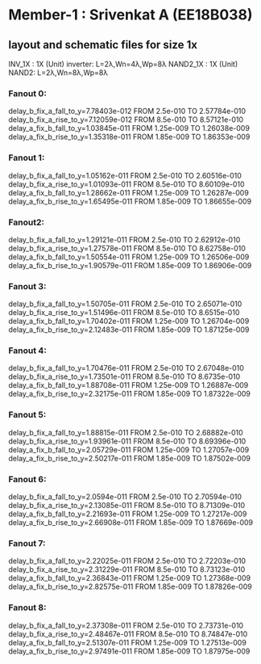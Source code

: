 # Member-1 : Srivenkat A (EE18B038)
## layout and schematic files for size 1x
INV_1X : 1X (Unit) inverter: L=2λ,Wn=4λ,Wp=8λ
NAND2_1X : 1X (Unit) NAND2: L=2λ,Wn=8λ,Wp=8λ 

### Fanout 0:

delay_b_fix_a_fall_to_y=7.78403e-012 FROM 2.5e-010 TO 2.57784e-010  
delay_b_fix_a_rise_to_y=7.12059e-012 FROM 8.5e-010 TO 8.57121e-010  
delay_a_fix_b_fall_to_y=1.03845e-011 FROM 1.25e-009 TO 1.26038e-009  
delay_a_fix_b_rise_to_y=1.35318e-011 FROM 1.85e-009 TO 1.86353e-009  

### Fanout 1:
delay_b_fix_a_fall_to_y=1.05162e-011 FROM 2.5e-010 TO 2.60516e-010  
delay_b_fix_a_rise_to_y=1.01093e-011 FROM 8.5e-010 TO 8.60109e-010  
delay_a_fix_b_fall_to_y=1.28662e-011 FROM 1.25e-009 TO 1.26287e-009  
delay_a_fix_b_rise_to_y=1.65495e-011 FROM 1.85e-009 TO 1.86655e-009  

### Fanout2:
delay_b_fix_a_fall_to_y=1.29121e-011 FROM 2.5e-010 TO 2.62912e-010  
delay_b_fix_a_rise_to_y=1.27578e-011 FROM 8.5e-010 TO 8.62758e-010  
delay_a_fix_b_fall_to_y=1.50554e-011 FROM 1.25e-009 TO 1.26506e-009  
delay_a_fix_b_rise_to_y=1.90579e-011 FROM 1.85e-009 TO 1.86906e-009  

### Fanout 3:
delay_b_fix_a_fall_to_y=1.50705e-011 FROM 2.5e-010 TO 2.65071e-010  
delay_b_fix_a_rise_to_y=1.51496e-011 FROM 8.5e-010 TO 8.6515e-010  
delay_a_fix_b_fall_to_y=1.70402e-011 FROM 1.25e-009 TO 1.26704e-009  
delay_a_fix_b_rise_to_y=2.12483e-011 FROM 1.85e-009 TO 1.87125e-009  

### Fanout 4:
delay_b_fix_a_fall_to_y=1.70476e-011 FROM 2.5e-010 TO 2.67048e-010  
delay_b_fix_a_rise_to_y=1.73501e-011 FROM 8.5e-010 TO 8.6735e-010  
delay_a_fix_b_fall_to_y=1.88708e-011 FROM 1.25e-009 TO 1.26887e-009  
delay_a_fix_b_rise_to_y=2.32175e-011 FROM 1.85e-009 TO 1.87322e-009  

### Fanout 5:
delay_b_fix_a_fall_to_y=1.88815e-011 FROM 2.5e-010 TO 2.68882e-010  
delay_b_fix_a_rise_to_y=1.93961e-011 FROM 8.5e-010 TO 8.69396e-010  
delay_a_fix_b_fall_to_y=2.05729e-011 FROM 1.25e-009 TO 1.27057e-009  
delay_a_fix_b_rise_to_y=2.50217e-011 FROM 1.85e-009 TO 1.87502e-009  

### Fanout 6:
delay_b_fix_a_fall_to_y=2.0594e-011 FROM 2.5e-010 TO 2.70594e-010  
delay_b_fix_a_rise_to_y=2.13085e-011 FROM 8.5e-010 TO 8.71309e-010  
delay_a_fix_b_fall_to_y=2.21693e-011 FROM 1.25e-009 TO 1.27217e-009  
delay_a_fix_b_rise_to_y=2.66908e-011 FROM 1.85e-009 TO 1.87669e-009  

### Fanout 7:
delay_b_fix_a_fall_to_y=2.22025e-011 FROM 2.5e-010 TO 2.72203e-010  
delay_b_fix_a_rise_to_y=2.31229e-011 FROM 8.5e-010 TO 8.73123e-010  
delay_a_fix_b_fall_to_y=2.36843e-011 FROM 1.25e-009 TO 1.27368e-009  
delay_a_fix_b_rise_to_y=2.82575e-011 FROM 1.85e-009 TO 1.87826e-009  

### Fanout 8:
delay_b_fix_a_fall_to_y=2.37308e-011 FROM 2.5e-010 TO 2.73731e-010  
delay_b_fix_a_rise_to_y=2.48467e-011 FROM 8.5e-010 TO 8.74847e-010  
delay_a_fix_b_fall_to_y=2.51307e-011 FROM 1.25e-009 TO 1.27513e-009  
delay_a_fix_b_rise_to_y=2.97491e-011 FROM 1.85e-009 TO 1.87975e-009  